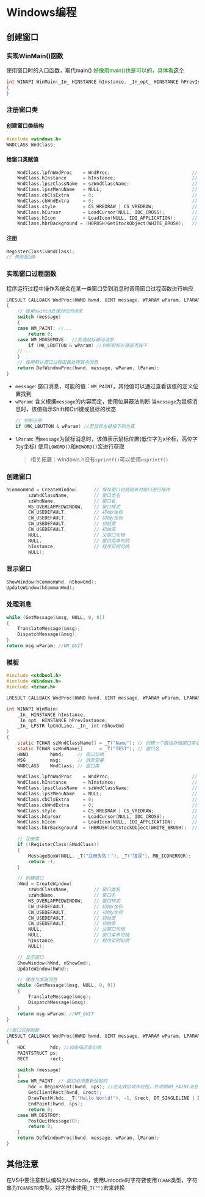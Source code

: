 # Windows编程

## 创建窗口

### 实现WinMain()函数

使用窗口时的入口函数，取代main()
<span style="color:green">好像用main()也是可以的，具体看[这个](https://www.cnblogs.com/panlm/p/4387375.html)</span>  
```c
int WINAPI WinMain(_In_ HINSTANCE hInstance, _In_opt_ HINSTANCE hPrevInstance, _In_ LPSTR lpCmdLine, _In_ int nShowCmd)
{
}
```

### 注册窗口类

#### 创建窗口类结构

```c
#include <windows.h>
WNDCLASS WndClass;
```

#### 给窗口类赋值

```c
	WndClass.lpfnWndProc	= WndProc;								// 窗口过程函数指针
	WndClass.hInstance		= hInstance;							// 实例指针
	WndClass.lpszClassName	= szWndClassName;						// 指向窗口类名的字符串指针
	WndClass.lpszMenuName	= NULL;									// 菜单名句柄
	WndClass.cbClsExtra		= 0;									// 额外分配，不能不赋值，不用就置0
	WndClass.cbWndExtra		= 0;									// 额外分配，不能不赋值，不用就置0
	WndClass.style			= CS_HREDRAW | CS_VREDRAW;		        // 设置窗口样式
	WndClass.hCursor		= LoadCursor(NULL, IDC_CROSS);			// 光标句柄
	WndClass.hIcon			= LoadIcon(NULL, IDI_APPLICATION);		// 图标句柄
	WndClass.hbrBackground = (HBRUSH)GetStockObject(WHITE_BRUSH);   // 背景刷句柄
```

#### 注册

```c
RegisterClass(&WndClass);
// 失败返回0
```

### 实现窗口过程函数

程序运行过程中操作系统会在某一类窗口受到消息时调用窗口过程函数进行响应

```c
LRESULT CALLBACK WndProc(HWND hwnd, UINT message, WPARAM wParam, LPARAM lParam)
{
    // 使用switch处理对应的消息
    switch (message)
    {
    case WM_PAINT: //...
        return 0;
    case WM_MOUSEMOVE:  //处理鼠标移动消息
        if (MK_LBUTTON & wParam) //判断鼠标左键是否按下
    //...
    }
    // 使用默认窗口过程函数处理其余消息
	return DefWindowProc(hwnd, message, wParam, lParam);
}
```

* `message`: 窗口消息，可能的值：`WM_PAINT`，其他值可以通过查看该值的定义位置找到
* `wParam`: 含义根据`message`的内容而定，使用位屏蔽法判断
    当`message`为鼠标消息时，该值指示Shift和Ctrl键或鼠标的状态
    ```c
  // 判断示例
  if (MK_LBUTTON & wParam) //若鼠标左键按下则为真
    ```
* `lParam`:
    当`message`为鼠标消息时，该值表示鼠标位置(低位字为x坐标，高位字为y坐标)
    使用`LOWORD()`和`HIWORD()`宏进行获取
    > 相关拓展：windows.h没有`sprintf()`可以使用`wsprintf()`

### 创建窗口

```c
hCommonWnd = CreateWindow(      // 保存窗口句柄用来对窗口进行操作
		szWndClassName,	        // 窗口类名
		szWndName,              // 窗口名
		WS_OVERLAPPEDWINDOW,    // 窗口样式
		CW_USEDEFAULT,			// 初始x坐标
		CW_USEDEFAULT,			// 初始y坐标
		CW_USEDEFAULT,			// 初始宽
		CW_USEDEFAULT,			// 初始高
		NULL,					// 父窗口句柄
		NULL,					// 窗口菜单句柄
		hInstance,				// 程序实例句柄
		NULL);
```

### 显示窗口

```c
ShowWindow(hCommonWnd, nShowCmd);
UpdateWindow(hCommonWnd);
```

### 处理消息

```c
while (GetMessage(&msg, NULL, 0, 0))
{
    TranslateMessage(&msg);
    DispatchMessage(&msg);
}
return msg.wParam; //WM_QUIT
```

### 模板

```c
#include <stdbool.h>
#include <Windows.h>
#include <tchar.h>

LRESULT CALLBACK WndProc(HWND hwnd, UINT message, WPARAM wParam, LPARAM lParam);

int WINAPI WinMain(
    _In_ HINSTANCE hInstance,
    _In_opt_ HINSTANCE hPrevInstance,
    _In_ LPSTR lpCmdLine, _In_ int nShowCmd
)
{
	static TCHAR szWndClassName[] = _T("Name"); // 创建一个数组存储窗口类名
	static TCHAR szWndName[]      = _T("TEST"); // 窗口名
	HWND        hWnd;     // 窗口句柄
	MSG         msg;      // 消息变量
	WNDCLASS    WndClass; // 窗口类

	WndClass.lpfnWndProc    = WndProc;                              // 窗口过程函数指针
	WndClass.hInstance      = hInstance;                            // 实例指针
	WndClass.lpszClassName  = szWndClassName;                       // 指向窗口类名的字符串指针
	WndClass.lpszMenuName   = NULL;                                 // 菜单名句柄
	WndClass.cbClsExtra     = 0;                                    // 额外分配，不能不赋值，不用就置0
	WndClass.cbWndExtra     = 0;                                    // 额外分配，不能不赋值，不用就置0
	WndClass.style          = CS_HREDRAW | CS_VREDRAW;              // 设置窗口样式
	WndClass.hCursor        = LoadCursor(NULL, IDC_CROSS);          // 光标句柄
	WndClass.hIcon          = LoadIcon(NULL, IDI_APPLICATION);      // 图标句柄
	WndClass.hbrBackground  = (HBRUSH)GetStockObject(WHITE_BRUSH);  // 背景刷句柄

	// 注册类
	if (!RegisterClass(&WndClass))
	{
        MessageBoxW(NULL, _T("注册失败！"), _T("错误"), MB_ICONERROR);
		return -1;
	}

	// 创建窗口
	hWnd = CreateWindow(
		szWndClassName,	        // 窗口类名
		szWndName,              // 窗口名
		WS_OVERLAPPEDWINDOW,    // 窗口样式
		CW_USEDEFAULT,          // 初始x坐标
		CW_USEDEFAULT,          // 初始y坐标
		CW_USEDEFAULT,          // 初始宽
		CW_USEDEFAULT,          // 初始高
		NULL,                   // 父窗口句柄
		NULL,                   // 窗口菜单句柄
		hInstance,              // 程序实例句柄
		NULL);

	// 显示窗口
	ShowWindow(hWnd, nShowCmd);
	UpdateWindow(hWnd);

	// 接收与发送消息
	while (GetMessage(&msg, NULL, 0, 0))
	{
		TranslateMessage(&msg);
		DispatchMessage(&msg);
	}
	return msg.wParam; //WM_QUIT
}

//窗口过程函数
LRESULT CALLBACK WndProc(HWND hwnd, UINT message, WPARAM wParam, LPARAM lParam)
{
	HDC	        hdc; //设备描述表句柄
	PAINTSTRUCT ps;
	RECT        rect;

	switch (message)
	{
	case WM_PAINT: // 窗口必须重新绘制时
		hdc = BeginPaint(hwnd, &ps); //在无效区域中绘图，并清除WM_PAINT消息将无效区域变为有效
		GetClientRect(hwnd, &rect);
		DrawTextW(hdc, _T("Hello World!"), -1, &rect, DT_SINGLELINE | DT_CENTER | DT_VCENTER);
		EndPaint(hwnd, &ps);
		return 0;
	case WM_DESTROY:
		PostQuitMessage(0);
		return 0;
	}
	return DefWindowProc(hwnd, message, wParam, lParam);
}
```


## 其他注意
 在VS中要注意默认编码为Unicode，使用Unicode时字符要使用`TCHAR`类型，字符串为`TCHARSTR`类型。对字符串使用`_T("")`宏来转换  
